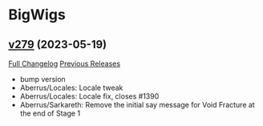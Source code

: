 # BigWigs

## [v279](https://github.com/BigWigsMods/BigWigs/tree/v279) (2023-05-19)
[Full Changelog](https://github.com/BigWigsMods/BigWigs/compare/v278.2...v279) [Previous Releases](https://github.com/BigWigsMods/BigWigs/releases)

- bump version  
- Aberrus/Locales: Locale tweak  
- Aberrus/Locales: Locale fix, closes #1390  
- Aberrus/Sarkareth: Remove the initial say message for Void Fracture at the end of Stage 1  
